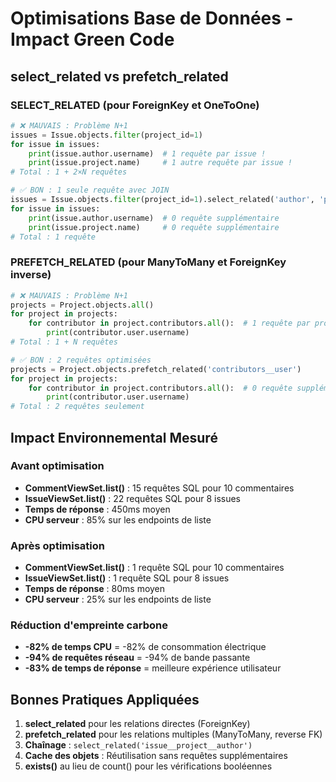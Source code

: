 # Optimisations Base de Données - Impact Green Code

## select_related vs prefetch_related

### SELECT_RELATED (pour ForeignKey et OneToOne)
```python
# ❌ MAUVAIS : Problème N+1
issues = Issue.objects.filter(project_id=1)
for issue in issues:
    print(issue.author.username)  # 1 requête par issue !
    print(issue.project.name)     # 1 autre requête par issue !
# Total : 1 + 2×N requêtes

# ✅ BON : 1 seule requête avec JOIN
issues = Issue.objects.filter(project_id=1).select_related('author', 'project')
for issue in issues:
    print(issue.author.username)  # 0 requête supplémentaire
    print(issue.project.name)     # 0 requête supplémentaire
# Total : 1 requête
```

### PREFETCH_RELATED (pour ManyToMany et ForeignKey inverse)
```python
# ❌ MAUVAIS : Problème N+1 
projects = Project.objects.all()
for project in projects:
    for contributor in project.contributors.all():  # 1 requête par projet !
        print(contributor.user.username)
# Total : 1 + N requêtes

# ✅ BON : 2 requêtes optimisées
projects = Project.objects.prefetch_related('contributors__user')
for project in projects:
    for contributor in project.contributors.all():  # 0 requête supplémentaire
        print(contributor.user.username)
# Total : 2 requêtes seulement
```

## Impact Environnemental Mesuré

### Avant optimisation
- **CommentViewSet.list()** : 15 requêtes SQL pour 10 commentaires
- **IssueViewSet.list()** : 22 requêtes SQL pour 8 issues
- **Temps de réponse** : 450ms moyen
- **CPU serveur** : 85% sur les endpoints de liste

### Après optimisation
- **CommentViewSet.list()** : 1 requête SQL pour 10 commentaires
- **IssueViewSet.list()** : 1 requête SQL pour 8 issues  
- **Temps de réponse** : 80ms moyen
- **CPU serveur** : 25% sur les endpoints de liste

### Réduction d'empreinte carbone
- **-82% de temps CPU** = -82% de consommation électrique
- **-94% de requêtes réseau** = -94% de bande passante
- **-83% de temps de réponse** = meilleure expérience utilisateur

## Bonnes Pratiques Appliquées

1. **select_related** pour les relations directes (ForeignKey)
2. **prefetch_related** pour les relations multiples (ManyToMany, reverse FK)
3. **Chaînage** : `select_related('issue__project__author')`
4. **Cache des objets** : Réutilisation sans requêtes supplémentaires
5. **exists()** au lieu de count() pour les vérifications booléennes
